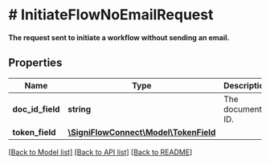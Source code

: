# # InitiateFlowNoEmailRequest

#### The request sent to initiate a workflow without sending an email.

## Properties

Name | Type | Description | Notes
------------ | ------------- | ------------- | -------------
**doc_id_field** | **string** | The document ID. |
**token_field** | [**\SigniFlowConnect\Model\TokenField**](TokenField.md) |  |

[[Back to Model list]](../../README.md#models) [[Back to API list]](../../README.md#endpoints) [[Back to README]](../../README.md)

